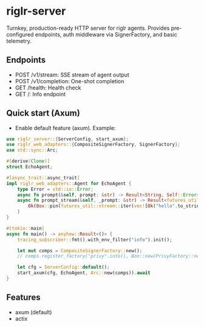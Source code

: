 # riglr-server

Turnkey, production-ready HTTP server for riglr agents. Provides pre-configured endpoints, auth middleware via SignerFactory, and basic telemetry.

## Endpoints

- POST /v1/stream: SSE stream of agent output
- POST /v1/completion: One-shot completion
- GET  /health: Health check
- GET  /: Info endpoint

## Quick start (Axum)

- Enable default feature (axum). Example:

```rust
use riglr_server::{ServerConfig, start_axum};
use riglr_web_adapters::{CompositeSignerFactory, SignerFactory};
use std::sync::Arc;

#[derive(Clone)]
struct EchoAgent;

#[async_trait::async_trait]
impl riglr_web_adapters::Agent for EchoAgent {
    type Error = std::io::Error;
    async fn prompt(&self, prompt: &str) -> Result<String, Self::Error> { Ok(prompt.to_string()) }
    async fn prompt_stream(&self, _prompt: &str) -> Result<futures_util::stream::BoxStream<'_, Result<String, Self::Error>>, Self::Error> {
        Ok(Box::pin(futures_util::stream::iter(vec![Ok("hello".to_string())])))
    }
}

#[tokio::main]
async fn main() -> anyhow::Result<()> {
    tracing_subscriber::fmt().with_env_filter("info").init();

    let mut comps = CompositeSignerFactory::new();
    // comps.register_factory("privy".into(), Box::new(PrivyFactory::new()));

    let cfg = ServerConfig::default();
    start_axum(cfg, EchoAgent, Arc::new(comps)).await
}
```

## Features

- axum (default)
- actix
